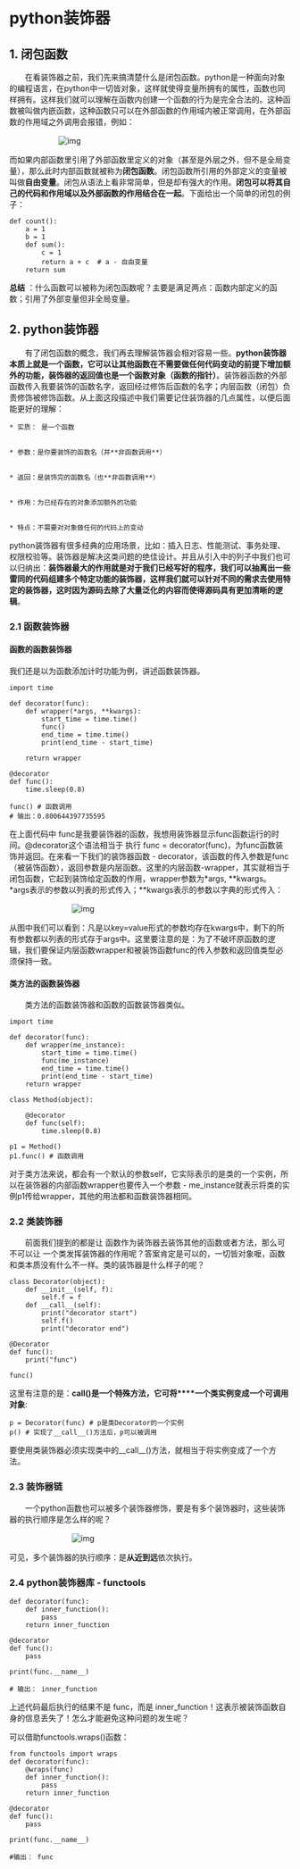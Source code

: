 # python装饰器

## 1. 闭包函数

　　在看装饰器之前，我们先来搞清楚什么是闭包函数。python是一种面向对象的编程语言，在python中一切皆对象，这样就使得变量所拥有的属性，函数也同样拥有。这样我们就可以理解在函数内创建一个函数的行为是完全合法的。这种函数被叫做内嵌函数，这种函数只可以在外部函数的作用域内被正常调用，在外部函数的作用域之外调用会报错，例如：

　　　　　　 ![img](https://images2017.cnblogs.com/blog/1251096/201710/1251096-20171028145152195-1360676939.png)

而如果内部函数里引用了外部函数里定义的对象（甚至是外层之外，但不是全局变量），那么此时内部函数就被称为**闭包函数**。闭包函数所引用的外部定义的变量被叫做**自由变量**。闭包从语法上看非常简单，但是却有强大的作用。**闭包可以将其自己的代码和作用域以及外部函数的作用结合在一起**。下面给出一个简单的闭包的例子：

```
def count():
    a = 1
    b = 1
    def sum():
        c = 1
        return a + c  # a - 自由变量
    return sum
```

**总结** ：什么函数可以被称为闭包函数呢？主要是满足两点：函数内部定义的函数；引用了外部变量但非全局变量。



## 2. python装饰器

　　有了闭包函数的概念，我们再去理解装饰器会相对容易一些。**python装饰器本质上就是一个函数，它可以让其他函数在不需要做任何代码变动的前提下增加额外的功能，装饰器的返回值也是一个函数对象（函数的指针）**。装饰器函数的外部函数传入我要装饰的函数名字，返回经过修饰后函数的名字；内层函数（闭包）负责修饰被修饰函数。从上面这段描述中我们需要记住装饰器的几点属性，以便后面能更好的理解：

    * 实质： 是一个函数


    * 参数：是你要装饰的函数名（并**非函数调用**）


    * 返回：是装饰完的函数名（也**非函数调用**）


    * 作用：为已经存在的对象添加额外的功能


    * 特点：不需要对对象做任何的代码上的变动

python装饰器有很多经典的应用场景，比如：插入日志、性能测试、事务处理、权限校验等。装饰器是解决这类问题的绝佳设计。并且从引入中的列子中我们也可以归纳出：**装饰器最大的作用就是对于我们已经写好的程序，我们可以抽离出一些雷同的代码组建多个特定功能的装饰器，这样我们就可以针对不同的需求去使用特定的装饰器，这时因为源码去除了大量泛化的内容而使得源码具有更加清晰的逻辑**。

### 2.1  函数装饰器

#### 函数的函数装饰器

我们还是以为函数添加计时功能为例，讲述函数装饰器。

```
import time

def decorator(func):
    def wrapper(*args, **kwargs):
        start_time = time.time()
        func()
        end_time = time.time()
        print(end_time - start_time)

    return wrapper

@decorator 
def func():
    time.sleep(0.8)

func() # 函数调用
# 输出：0.800644397735595 
```

在上面代码中 func是我要装饰器的函数，我想用装饰器显示func函数运行的时间。@decorator这个语法相当于 执行 func = decorator(func)，为func函数装饰并返回。在来看一下我们的装饰器函数 - decorator，该函数的传入参数是func （被装饰函数），返回参数是内层函数。这里的内层函数-wrapper，其实就相当于闭包函数，它起到装饰给定函数的作用，wrapper参数为*args, **kwargs。*args表示的参数以列表的形式传入；**kwargs表示的参数以字典的形式传入：

　　　　　　　　![img](https://images2017.cnblogs.com/blog/1251096/201710/1251096-20171028155445320-839180786.png)

从图中我们可以看到：凡是以key=value形式的参数均存在kwargs中，剩下的所有参数都以列表的形式存于args中。这里要注意的是：为了不破坏原函数的逻辑，我们要保证内层函数wrapper和被装饰函数func的传入参数和返回值类型必须保持一致。

#### 类方法的函数装饰器

　　类方法的函数装饰器和函数的函数装饰器类似。

```
import time

def decorator(func):
    def wrapper(me_instance):
        start_time = time.time()
        func(me_instance)
        end_time = time.time()
        print(end_time - start_time)
    return wrapper

class Method(object):

    @decorator 
    def func(self):
        time.sleep(0.8)

p1 = Method()
p1.func() # 函数调用
```

对于类方法来说，都会有一个默认的参数self，它实际表示的是类的一个实例，所以在装饰器的内部函数wrapper也要传入一个参数 - me_instance就表示将类的实例p1传给wrapper，其他的用法都和函数装饰器相同。

### 2.2 类装饰器

　　前面我们提到的都是让 函数作为装饰器去装饰其他的函数或者方法，那么可不可以让 一个类发挥装饰器的作用呢？答案肯定是可以的，一切皆对象嚒，函数和类本质没有什么不一样。类的装饰器是什么样子的呢？

```
class Decorator(object):
    def __init__(self, f):
        self.f = f
    def __call__(self):
        print("decorator start")
        self.f()
        print("decorator end")

@Decorator
def func():
    print("func")

func()
```

这里有注意的是：**__call__()是一个特殊方法，它可将****一个类实例变成一个可调用对象**:

 

```
p = Decorator(func) # p是类Decorator的一个实例
p() # 实现了__call__()方法后，p可以被调用
```

要使用类装饰器必须实现类中的__call__()方法，就相当于将实例变成了一个方法。

### 2.3  装饰器链

　　一个python函数也可以被多个装饰器修饰，要是有多个装饰器时，这些装饰器的执行顺序是怎么样的呢？

　　　　　　　　![img](https://images2017.cnblogs.com/blog/1251096/201710/1251096-20171028170526992-2025082647.png)

可见，多个装饰器的执行顺序：是**从近到远**依次执行。

### 2.4  python装饰器库 - functools

```
def decorator(func):
    def inner_function():
        pass
    return inner_function

@decorator
def func():
    pass

print(func.__name__)

# 输出： inner_function
```

 上述代码最后执行的结果不是 func，而是 inner_function！这表示被装饰函数自身的信息丢失了！怎么才能避免这种问题的发生呢？

可以借助functools.wraps()函数：

```
from functools import wraps
def decorator(func):
    @wraps(func) 
    def inner_function():
        pass
    return inner_function

@decorator
def func():
    pass

print(func.__name__)

#输出： func
```
